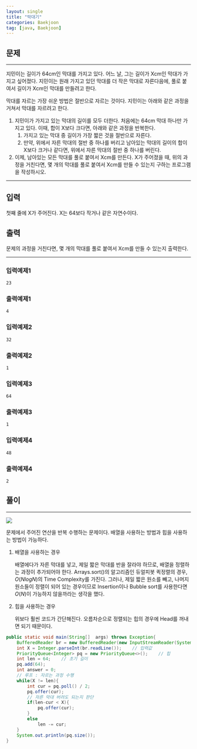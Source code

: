 ```yaml
---
layout: single
title: "막대기"
categories: Baekjoon
tag: [java, Baekjoon]
---
```


## 문제
---
지민이는 길이가 64cm인 막대를 가지고 있다. 어느 날, 그는 길이가 Xcm인 막대가 가지고 싶어졌다. 지민이는 원래 가지고 있던 막대를 더 작은 막대로 자른다음에, 풀로 붙여서 길이가 Xcm인 막대를 만들려고 한다.

막대를 자르는 가장 쉬운 방법은 절반으로 자르는 것이다. 지민이는 아래와 같은 과정을 거쳐서 막대를 자르려고 한다.

1. 지민이가 가지고 있는 막대의 길이를 모두 더한다. 처음에는 64cm 막대 하나만 가지고 있다. 이때, 합이 X보다 크다면, 아래와 같은 과정을 반복한다.
    1. 가지고 있는 막대 중 길이가 가장 짧은 것을 절반으로 자른다.
    1. 만약, 위에서 자른 막대의 절반 중 하나를 버리고 남아있는 막대의 길이의 합이 X보다 크거나 같다면, 위에서 자른 막대의 절반 중 하나를 버린다.
1. 이제, 남아있는 모든 막대를 풀로 붙여서 Xcm를 만든다.
X가 주어졌을 때, 위의 과정을 거친다면, 몇 개의 막대를 풀로 붙여서 Xcm를 만들 수 있는지 구하는 프로그램을 작성하시오. 

---

## 입력

첫째 줄에 X가 주어진다. X는 64보다 작거나 같은 자연수이다.

## 출력

문제의 과정을 거친다면, 몇 개의 막대를 풀로 붙여서 Xcm를 만들 수 있는지 출력한다.

---

### 입력예제1

```
23
```

### 출력예제1

```
4
```

### 입력예제2

```
32
```

### 출력예제2

```
1
```

### 입력예제3

```
64
```

### 출력예제3

```
1
```

### 입력예제4

```
48
```

### 출력예제4

```
2
```


## 풀이

---

<img src = "https://user-images.githubusercontent.com/76546008/217439704-8f99f272-562b-4a67-bad8-86bde0587d9d.png">

문제에서 주어진 연산을 반복 수행하는 문제이다. 배열을 사용하는 방법과 힙을 사용하는 방법이 가능하다.

1. 배열을 사용하는 경우

    배열에다가 자른 막대를 넣고, 제일 짧은 막대를 반을 잘라야 하므로, 배열을 정렬하는 과정이 추가되어야 한다. Arrays.sort()의 알고리즘인 듀얼피봇 퀵정렬의 경우, $O(NlogN)$의 Time Complexity를 가진다. 그러나, 제일 짧은 원소를 빼고, 나머지 원소들이 정렬이 되어 있는 경우이므로 Insertion이나 Bubble sort를 사용한다면 $O(N)$이 가능하지 않을까라는 생각을 했다.

1. 힙을 사용하는 경우

    위보다 훨씬 코드가 간단해진다. 오름차순으로 정렬되는 힙의 경우에 Head를 꺼내면 되기 때문이다.

```java
public static void main(String[]  args) throws Exception{
    BufferedReader br = new BufferedReader(new InputStreamReader(System.in));
    int X = Integer.parseInt(br.readLine());    // 입력값
    PriorityQueue<Integer> pq = new PriorityQueue<>();    // 힙
    int len = 64;    // 초기 길이
    pq.add(64);
    int answer = 0;
    // 루프 : 자르는 과정 수행
    while(X != len){
        int cur = pq.poll() / 2;
        pq.offer(cur);
        // 자른 막대 버려도 되는지 판단
        if(len-cur < X){
            pq.offer(cur);
        }
        else
            len -= cur;
    }
    System.out.println(pq.size());
}
```